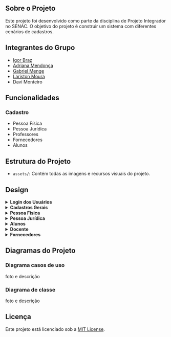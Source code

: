 ## Sobre o Projeto

Este projeto foi desenvolvido como parte da disciplina de Projeto Integrador no SENAC. O objetivo do projeto é construir um sistema com diferentes cenários de cadastros.

## Integrantes do Grupo

- [Igor Braz](https://github.com/Igorcbraz)
- [Adriana Mendonça](https://github.com/AdrianaMendonca)
- [Gabriel Menge](https://github.com/gmenge)
- [Lariston Moura](https://github.com/lmoura2005)
- Davi Monteiro

## Funcionalidades

### Cadastro

- Pessoa Física
- Pessoa Jurídica
- Professores
- Fornecedores
- Alunos

## Estrutura do Projeto

- `assets/`: Contém todas as imagens e recursos visuais do projeto.

## Design

<details>
  <summary><strong>Login dos Usuários</strong></summary>
  
![Tela Login](assets/Login.png)

_Com e-mail e senha, irá ter acesso ao sistema._

</details>

<details>
  <summary><strong>Cadastros Gerais</strong></summary>
  
![Tela Cadastros Gerais](assets/Cadastros-Gerais.png)

_Tela inicial para os cadastros de diferentes tipos._

</details>

<details>
  <summary><strong>Pessoa Física</strong></summary>
  
![Tela Principal Pessoa Física](assets/Pessoa-fisica/cadastro.png)

_Tela principal do cadastro de pessoa física._

![Erro de Campos Incompletos](assets/Pessoa-fisica/erro-incompleto.png)

_Mensagem de erro exibida quando campos obrigatórios não são preenchidos._

![Erro de CPF Inválido](assets/Pessoa-fisica/erro-cpf.png)

_Mensagem de erro exibida quando o CPF informado é inválido._

![Erro de CPF Duplicado](assets/Pessoa-fisica/erro-duplicado.png)

_Mensagem de erro exibida quando o CPF informado já está cadastrado._

![Cadastro com Sucesso](assets/Pessoa-fisica/cadastro-sucesso.png)

_Mensagem de sucesso exibida quando o cadastro é realizado com sucesso._

</details>

<details>
  <summary><strong>Pessoa Jurídica</strong></summary>
  
![Tela Principal Pessoa Jurídica](assets/Pessoa-juridica/cadastro.png)

_Tela principal do cadastro de pessoa jurídica._

![Erro de Campos Incompletos](assets/Pessoa-juridica/erro-incompleto.png)

_Mensagem de erro exibida quando campos obrigatórios não são preenchidos._

![Erro de CNPJ Inválido](assets/Pessoa-juridica/erro-cnpj.png)

_Mensagem de erro exibida quando o CNPJ informado é inválido._

![Erro de CNPJ Duplicado](assets/Pessoa-juridica/erro-duplicado.png)

_Mensagem de erro exibida quando o CNPJ informado já está cadastrado._

![Cadastro com Sucesso](assets/Pessoa-juridica/cadastro-sucesso.png)

_Mensagem de sucesso exibida quando o cadastro é realizado com sucesso._

</details>

<details>
  <summary><strong>Alunos</strong></summary>
  
![Tela Principal Alunos](assets/Aluno/cadastro.png)

_Tela principal do cadastro de alunos._

![Erro de Campos Incompletos](assets/Aluno/erro-incompleto.png)

_Mensagem de erro exibida quando campos obrigatórios não são preenchidos._

![Erro de CPF Inválido](assets/Aluno/erro-cpf.png)

_Mensagem de erro exibida quando o CPF informado é inválido._

![Erro de CPF Duplicado](assets/Aluno/erro-duplicado.png)

_Mensagem de erro exibida quando o CPF informado já está cadastrado._

![Cadastro com Sucesso](assets/Aluno/cadastro-sucesso.png)

_Mensagem de sucesso exibida quando o cadastro é realizado com sucesso._

</details>

<details>
  <summary><strong>Docente</strong></summary>
  
![Tela Principal Docente](assets/Docente/cadastro.png)

_Tela principal do cadastro de docentes._

![Erro de Campos Incompletos](assets/Docente/erro-incompleto.png)

_Mensagem de erro exibida quando campos obrigatórios não são preenchidos._

![Erro de CPF Inválido](assets/Docente/erro-cpf.png)

_Mensagem de erro exibida quando o CPF informado é inválido._

![Erro de CPF Duplicado](assets/Docente/erro-duplicado.png)

_Mensagem de erro exibida quando o CPF informado já está cadastrado._

![Cadastro com Sucesso](assets/Docente/cadastro-sucesso.png)

_Mensagem de sucesso exibida quando o cadastro é realizado com sucesso._

</details>

<details>
  <summary><strong>Fornecedores</strong></summary>
  
![Tela Principal Fornecedores](assets/Fornecedor/cadastro.png)

_Tela principal do cadastro de fornecedores._

![Erro de Campos Incompletos](assets/Fornecedor/erro-incompleto.png)

_Mensagem de erro exibida quando campos obrigatórios não são preenchidos._

![Erro de CNPJ Inválido](assets/Fornecedor/erro-cnpj.png)

_Mensagem de erro exibida quando o CNPJ informado é inválido._

![Erro de CNPJ Duplicado](assets/Fornecedor/erro-duplicado.png)

_Mensagem de erro exibida quando o CNPJ informado já está cadastrado._

![Cadastro com Sucesso](assets/Fornecedor/cadastro-sucesso.png)

_Mensagem de sucesso exibida quando o cadastro é realizado com sucesso._

</details>

## Diagramas do Projeto

### Diagrama casos de uso

foto e descrição

### Diagrama de classe

foto e descrição

## Licença

Este projeto está licenciado sob a [MIT License](LICENSE).
